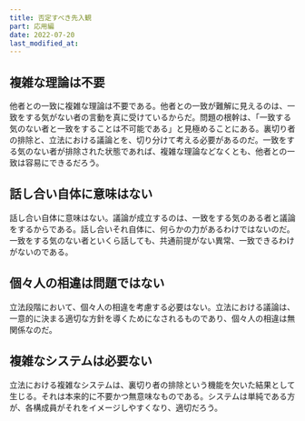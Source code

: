 ```yaml
---
title: 否定すべき先入観
part: 応用編
date: 2022-07-20
last_modified_at: 
---
```


## 複雑な理論は不要

他者との一致に複雑な理論は不要である。他者との一致が難解に見えるのは、一致をする気がない者の言動を真に受けているからだ。問題の根幹は、「一致する気のない者と一致をすることは不可能である」と見極めることにある。裏切り者の排除と、立法における議論とを、切り分けて考える必要があるのだ。一致をする気のない者が排除された状態であれば、複雑な理論などなくとも、他者との一致は容易にできるだろう。

## 話し合い自体に意味はない

話し合い自体に意味はない。議論が成立するのは、一致をする気のある者と議論をするからである。話し合いそれ自体に、何らかの力があるわけではないのだ。一致をする気のない者といくら話しても、共通前提がない異常、一致できるわけがないのである。

## 個々人の相違は問題ではない

立法段階において、個々人の相違を考慮する必要はない。立法における議論は、一意的に決まる適切な方針を導くためになされるものであり、個々人の相違は無関係なのだ。

## 複雑なシステムは必要ない

立法における複雑なシステムは、裏切り者の排除という機能を欠いた結果として生じる。それは本来的に不要かつ無意味なものである。システムは単純である方が、各構成員がそれをイメージしやすくなり、適切だろう。

